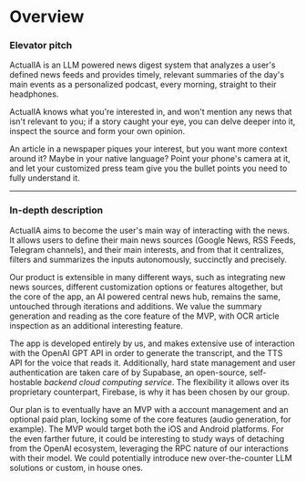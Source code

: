 # Overview

### Elevator pitch

ActualIA is an LLM powered news digest system that analyzes a user's defined news feeds and provides timely, relevant summaries of the day's main events as a personalized podcast, every morning, straight to their headphones. 

ActualIA knows what you're interested in, and won't mention any news that isn't relevant to you; if a story caught your eye, you can delve deeper into it, inspect the source and form your own opinion. 

An article in a newspaper piques your interest, but you want more context around it? Maybe in your native language? Point your phone's camera at it, and let your customized press team give you the bullet points you need to fully understand it. 

---

### In-depth description

ActualIA aims to become the user's main way of interacting with the news. It allows users to define their main news sources (Google News, RSS Feeds, Telegram channels), and their main interests, and from that it centralizes, filters and summarizes the inputs autonomously, succinctly and precisely. 

Our product is extensible in many different ways, such as integrating new news sources, different customization options or features altogether, but the core of the app, an AI powered central news hub, remains the same, untouched through iterations and additions. We value the summary generation and reading as the core feature of the MVP, with OCR article inspection as an additional interesting feature. 

The app is developed entirely by us, and makes extensive use of interaction with the OpenAI GPT API in order to generate the transcript, and the TTS API for the voice that reads it. Additionally, hard state management and user authentication are taken care of by Supabase, an open-source, self-hostable *backend cloud computing service*. The flexibility it allows over its proprietary counterpart, Firebase, is why it has been chosen by our group. 

Our plan is to eventually have an MVP with a account management and an optional paid plan, locking some of the core features (audio generation, for example). The MVP would target both the iOS and Android platforms. For the even farther future, it could be interesting to study ways of detaching from the OpenAI ecosystem, leveraging the RPC nature of our interactions with their model. We could potentially introduce new over-the-counter LLM solutions or custom, in house ones. 
